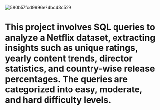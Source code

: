 ![580b57fcd9996e24bc43c529](https://github.com/user-attachments/assets/1c0ac544-225e-4d2c-934f-64dfe6797a1c)

# This project involves SQL queries to analyze a Netflix dataset, extracting insights such as unique ratings, yearly content trends, director statistics, and country-wise release percentages. The queries are categorized into easy, moderate, and hard difficulty levels.
